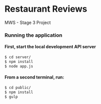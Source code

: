 # Restaurant Reviews  
MWS - Stage 3 Project

### Running the application
#### First, start the local development API server
  ``` bash
  $ cd server/
  $ npm install
  $ node app.js
  ```

#### From a second terminal, run:
  ``` bash
  $ cd public/
  $ npm install
  $ gulp
  ```